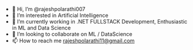 - 👋 Hi, I’m @rajeshpolarathi007
- 👀 I’m interested in Artificial Intelligence
- 🌱 I’m currently working in .NET FULLSTACK Development, Enthusiastic in ML and Data Science
- 💞️ I’m looking to collaborate on ML / DataScience
- 📫 How to reach me rajeshpolarathi11@gmail.com 

<!---
rajeshpolarathi007/rajeshpolarathi007 is a ✨ special ✨ repository because its `README.md` (this file) appears on your GitHub profile.
You can click the Preview link to take a look at your changes.
--->
